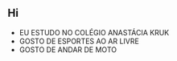 ## Hi


- EU ESTUDO NO COLÉGIO ANASTÁCIA KRUK
- GOSTO DE ESPORTES AO AR LIVRE
- GOSTO DE ANDAR DE MOTO

